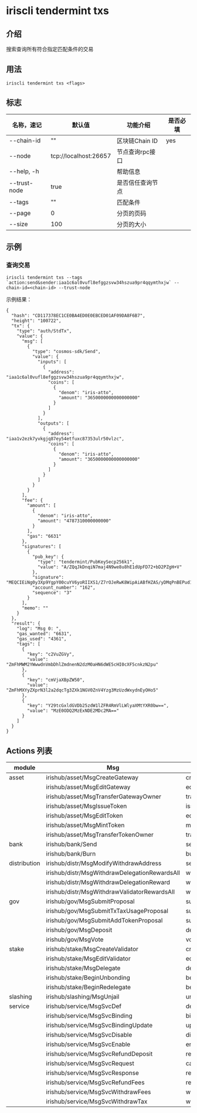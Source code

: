# iriscli tendermint txs

## 介绍

搜索查询所有符合指定匹配条件的交易

## 用法

```
iriscli tendermint txs <flags>
```

## 标志

| 名称，速记 | 默认值              |功能介绍                                                             | 是否必填     |
| --------------- | -------------------- | --------------------------------------------------------- | -------- |
| --chain-id      | ""                   | 区块链Chain ID   | yes     |
| --node          | tcp://localhost:26657| 节点查询rpc接口|
| --help, -h      |                      | 帮助信息 |    |
| --trust-node    | true                 | 是否信任查询节点     |          |
| --tags          | ""                   | 匹配条件     |          |
| --page          | 0                    | 分页的页码     |          |
| --size          | 100                  | 分页的大小     |          |

## 示例

### 查询交易

```shell
iriscli tendermint txs --tags `action:send&sender:iaa1c6al0vufl8efggzsvw34hszua9pr4qqymthxjw` --chain-id=<chain-id> --trust-node
```

示例结果：

```
{
  "hash": "CD117378EC1CE0BA4ED0E0EBCED01AF09DA8F6B7",
  "height": "100722",
  "tx": {
    "type": "auth/StdTx",
    "value": {
      "msg": [
        {
          "type": "cosmos-sdk/Send",
          "value": {
            "inputs": [
              {
                "address": "iaa1c6al0vufl8efggzsvw34hszua9pr4qqymthxjw",
                "coins": [
                  {
                    "denom": "iris-atto",
                    "amount": "3650000000000000000"
                  }
                ]
              }
            ],
            "outputs": [
              {
                "address": "iaa1v2ezk7yvkgjq87ey54etfuxc87353ulr50vlzc",
                "coins": [
                  {
                    "denom": "iris-atto",
                    "amount": "3650000000000000000"
                  }
                ]
              }
            ]
          }
        }
      ],
      "fee": {
        "amount": [
          {
            "denom": "iris-atto",
            "amount": "4787310000000000"
          }
        ],
        "gas": "6631"
      },
      "signatures": [
        {
          "pub_key": {
            "type": "tendermint/PubKeySecp256k1",
            "value": "A/ZQqJkDnqiN7maj4N9we8u8hE1dUpFD72+bD2PZgH+V"
          },
          "signature": "MEQCIEiNg0y3Xp9YgpY00cuYV6yoRIIXS1/Z7rOJeRwK8WipAiABfHZAS/yDMqPnBEPud1eJX8cZ6hhex1C7CGq286oclw==",
          "account_number": "162",
          "sequence": "3"
        }
      ],
      "memo": ""
    }
  },
  "result": {
    "log": "Msg 0: ",
    "gas_wanted": "6631",
    "gas_used": "4361",
    "tags": [
      {
        "key": "c2VuZGVy",
        "value": "ZmFhMWM2YWwwdnVmbDhlZmdnenN2dzM0aHN6dWE5cHI0cXF5cnkzN2pu"
      },
      {
        "key": "cmVjaXBpZW50",
        "value": "ZmFhMXYyZXprN3l2a2dqcTg3ZXk1NGV0ZnV4Yzg3MzUzdWxydnEyOHo5"
      },
      {
        "key": "Y29tcGxldGVDb25zdW1lZFR4RmVlLWlyaXMtYXR0bw==",
        "value": "MzE0ODQ2MzExNDE2MDc2MA=="
      }
    ]
  }
}

```

## Actions 列表
| module          | Msg                  | action                                                    |
| --------------- | -------------------- | --------------------------------------------------------- |
| asset        | irishub/asset/MsgCreateGateway | create_gateway |
|              | irishub/asset/MsgEditGateway | edit_gateway |
|              | irishub/asset/MsgTransferGatewayOwner | transfer_gateway_owner |
|              | irishub/asset/MsgIssueToken | issue_token |
|              | irishub/asset/MsgEditToken | edit_token |
|              | irishub/asset/MsgMintToken | mint_token |
|              | irishub/asset/MsgTransferTokenOwner | transfer_token_owner |
| bank         | irishub/bank/Send | send |
|              | irishub/bank/Burn | burn |
| distribution | irishub/distr/MsgModifyWithdrawAddress | set_withdraw_address |
|              | irishub/distr/MsgWithdrawDelegationRewardsAll | withdraw_delegation_rewards_all |
|              | irishub/distr/MsgWithdrawDelegationReward | withdraw_delegation_reward |
|              | irishub/distr/MsgWithdrawValidatorRewardsAll | withdraw_validator_rewards_all |
| gov          | irishub/gov/MsgSubmitProposal | submit_proposal |
|              | irishub/gov/MsgSubmitTxTaxUsageProposal | submit_proposal |
|              | irishub/gov/MsgSubmitAddTokenProposal | submit_proposal |
|              | irishub/gov/MsgDeposit | deposit |
|              | irishub/gov/MsgVote | vote |
| stake        | irishub/stake/MsgCreateValidator | create_validator |
|              | irishub/stake/MsgEditValidator | edit_validator |
|              | irishub/stake/MsgDelegate | delegate |
|              | irishub/stake/BeginUnbonding | begin_unbonding |
|              | irishub/stake/BeginRedelegate | begin_redelegate |
| slashing     | irishub/slashing/MsgUnjail | unjail |
| service      | irishub/service/MsgSvcDef | define_service |
|              | irishub/service/MsgSvcBinding | bind_service |
|              | irishub/service/MsgSvcBindingUpdate | update_service_binding |
|              | irishub/service/MsgSvcDisable | disable_service |
|              | irishub/service/MsgSvcEnable | enable_service |
|              | irishub/service/MsgSvcRefundDeposit | refund_service_deposit |
|              | irishub/service/MsgSvcRequest | call_service |
|              | irishub/service/MsgSvcResponse | respond_service |
|              | irishub/service/MsgSvcRefundFees | refund_service_fees |
|              | irishub/service/MsgSvcWithdrawFees | withdraw_service_fees |
|              | irishub/service/MsgSvcWithdrawTax | withdraw_service_tax |
